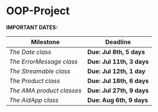 # OOP-Project

**IMPORTANT DATES:**

| Milestone                | Deadline                |
| -----------------------  |------------------------ |
| *The Date class*   			| **Due: Jul 8th,   5 days** |
| *The ErrorMessage class*		| **Due: Jul 11th, 3 days**  |
| *The Streamable class*    	| **Due: Jul 12th, 1 day**   |
| *The Product class*   		| **Due: Jul 18th, 6 days**  | 
| *The AMA product classes*		| **Due: Jul 27th, 9 days**  |
| *The AidApp class*    		| **Due: Aug 6th, 9 days**   |
